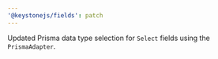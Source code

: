```yaml
---
'@keystonejs/fields': patch
---
```


Updated Prisma data type selection for `Select` fields using the `PrismaAdapter`.
